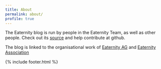 ```yaml
---
title: About
permalink: about/
profile: true
---
```


The Eaternity blog is run by people in the Eaternity Team, as well as other people. Check out its [source][1] and help contribute at github.

The blog is linked to the organisational work of [Eaternity AG][3] and [Eaternity Association][2]

[1]:https://github.com/Eaternity/eaternity-org
[2]:http://eaternity.ch
[3]:http://eaternity.com

{% include footer.html %}